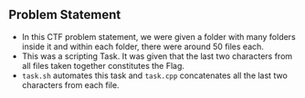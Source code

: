 ## Problem Statement
* In this CTF problem statement, we were given a folder with many folders inside it and within each folder, there were around 50 files each.
* This was a scripting Task. It was given that the last two characters from all files taken together constitutes the Flag.
* ```task.sh``` automates this task and ```task.cpp``` concatenates all the last two characters from each file.